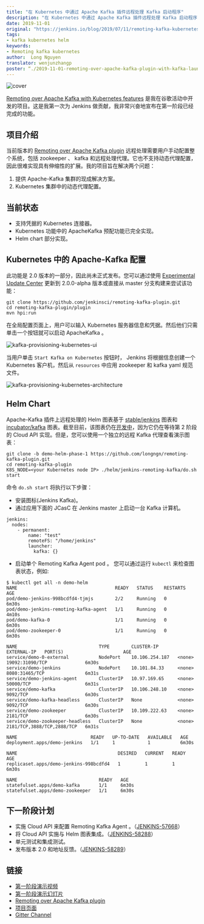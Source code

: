 ```yaml
---
title: "在 Kubernetes 中通过 Apache Kafka 插件远程处理 Kafka 启动程序"
description: "在 Kubernetes 中通过 Apache Kafka 插件远程处理 Kafka 启动程序"
date: 2019-11-01
original: "https://jenkins.io/blog/2019/07/11/remoting-kafka-kubernetes-phase-1/"
tags:
- kafka kubernetes helm
keywords:
- Remoting kafka kubernetes
author:  Long Nguyen
translator: wenjunzhangp
poster: “./2019-11-01-remoting-over-apache-kafka-plugin-with-kafka-launcher-in-kubernetes/cover.jpg”
---
```


![cover](cover.jpg)

[Remoting over Apache Kafka with Kubernetes features](https://jenkins.io/projects/gsoc/2019/remoting-over-apache-kafka-docker-k8s-features/) 是我在谷歌活动中开发的项目。这是我第一次为 Jenkins 做贡献，我非常兴奋地宣布在第一阶段已经完成的功能。

## 项目介绍

当前版本的 [Remoting over Apache Kafka plugin](https://github.com/jenkinsci/remoting-kafka-plugin) 远程处理需要用户手动配置整个系统，包括 zookeeper 、 kafka 和远程处理代理。它也不支持动态代理配置，因此很难实现具有伸缩性的扩展。我的项目旨在解决两个问题：
1. 提供 Apache-Kafka 集群的现成解决方案。
2.  Kubernetes 集群中的动态代理配置。

## 当前状态

* 支持凭据的 Kubernetes 连接器。
*  Kubernetes 功能中的 ApacheKafka 预配功能已完全实现。
*  Helm chart 部分实现。

##  Kubernetes 中的 Apache-Kafka 配置

此功能是 2.0 版本的一部分，因此尚未正式发布。您可以通过使用 [Experimental Update Center](https://jenkins.io/doc/developer/publishing/releasing-experimental-updates/) 更新到 2.0.0-alpha 版本或直接从 master 分支构建来尝试该功能：

```
git clone https://github.com/jenkinsci/remoting-kafka-plugin.git
cd remoting-kafka-plugin/plugin
mvn hpi:run
```

在全局配置页面上，用户可以输入 Kubernetes 服务器信息和凭据。然后他们只需单击一个按钮就可以启动 ApacheKafka 。

![kafka-provisioning-kubernetes-ui](kafka-provisioning-kubernetes-ui.png)

当用户单击 `Start Kafka on Kubernetes` 按钮时， Jenkins 将根据信息创建一个 Kubernetes 客户机，然后从 `resources` 中应用 zookeeper 和 kafka yaml 规范文件。

![kafka-provisioning-kubernetes-architecture](kafka-provisioning-kubernetes-architecture)

## Helm Chart

 Apache-Kafka 插件上远程处理的 Helm 图表基于 [stable/jenkins](https://github.com/helm/charts/tree/master/stable/jenkins) 图表和 [incubator/kafka](https://github.com/helm/charts/tree/master/incubator/kafka) 图表。截至目前，该图表仍在[开发中](https://github.com/jenkinsci/remoting-kafka-plugin/pull/62)，因为它仍在等待第 2 阶段的 Cloud API 实现。但是，您可以使用一个独立的远程 Kafka 代理查看演示图表：

```
git clone -b demo-helm-phase-1 https://github.com/longngn/remoting-kafka-plugin.git
cd remoting-kafka-plugin
K8S_NODE=<your Kubernetes node IP> ./helm/jenkins-remoting-kafka/do.sh start
```

命令 `do.sh start` 将执行以下步骤：
* 安装图标(Jenkins Kafka)。
* 通过应用下面的 JCasC 在 Jenkins master 上启动一台 Kafka 计算机。
```
jenkins:
  nodes:
    - permanent:
        name: "test"
        remoteFS: "/home/jenkins"
        launcher:
          kafka: {}
```
* 启动单个 Remoting Kafka Agent pod 。
您可以通过运行 `kubectl` 来检查图表状态，例如:
```
$ kubectl get all -n demo-helm
NAME                                    READY   STATUS    RESTARTS   AGE
pod/demo-jenkins-998bcdfd4-tjmjs        2/2     Running   0          6m30s
pod/demo-jenkins-remoting-kafka-agent   1/1     Running   0          4m10s
pod/demo-kafka-0                        1/1     Running   0          6m30s
pod/demo-zookeeper-0                    1/1     Running   0          6m30s

NAME                              TYPE        CLUSTER-IP       EXTERNAL-IP   PORT(S)                      AGE
service/demo-0-external           NodePort    10.106.254.187   <none>        19092:31090/TCP              6m30s
service/demo-jenkins              NodePort    10.101.84.33     <none>        8080:31465/TCP               6m31s
service/demo-jenkins-agent        ClusterIP   10.97.169.65     <none>        50000/TCP                    6m31s
service/demo-kafka                ClusterIP   10.106.248.10    <none>        9092/TCP                     6m30s
service/demo-kafka-headless       ClusterIP   None             <none>        9092/TCP                     6m30s
service/demo-zookeeper            ClusterIP   10.109.222.63    <none>        2181/TCP                     6m30s
service/demo-zookeeper-headless   ClusterIP   None             <none>        2181/TCP,3888/TCP,2888/TCP   6m31s

NAME                           READY   UP-TO-DATE   AVAILABLE   AGE
deployment.apps/demo-jenkins   1/1     1            1           6m30s

NAME                                     DESIRED   CURRENT   READY   AGE
replicaset.apps/demo-jenkins-998bcdfd4   1         1         1       6m30s

NAME                              READY   AGE
statefulset.apps/demo-kafka       1/1     6m30s
statefulset.apps/demo-zookeeper   1/1     6m30s
```

## 下一阶段计划

* 实施 Cloud API 来配置 Remoting Kafka Agent 。（[JENKINS-57668](https://issues.jenkins-ci.org/browse/JENKINS-57668)）
* 将 Cloud API 实施与 Helm 图表集成。（[JENKINS-58288](https://issues.jenkins-ci.org/browse/JENKINS-58288)）
* 单元测试和集成测试。
* 发布版本 2.0 和地址反馈。（[JENKINS-58289](https://issues.jenkins-ci.org/browse/JENKINS-58289)）

## 链接

* [第一阶段演示视频](https://youtu.be/MDs0Vr7gnnA?t=2601)
* [第一阶段演示幻灯片](https://docs.google.com/presentation/d/1yIPwwL7P051XaSE2EOJYAtbVsd6YvGvvKp9QcJE4J1Y/edit?usp=sharing)
* [Remoting over Apache Kafka plugin](https://github.com/jenkinsci/remoting-kafka-plugin)
* [项目页面](https://jenkins.io/projects/gsoc/2019/remoting-over-apache-kafka-docker-k8s-features/)
* [Gitter Channel](https://gitter.im/jenkinsci/remoting)